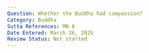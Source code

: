 ```yaml
---
Question: Whether the Buddha had compassion?
Category: Buddha
Sutta References: MN 8
Date Entered: March 26, 2025
Review Status: Not started
---
```

